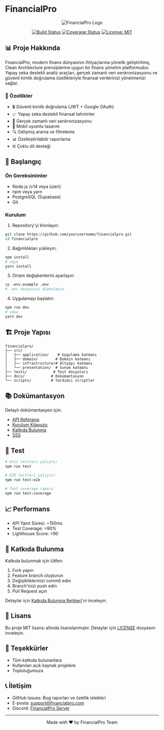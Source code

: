 # FinancialPro

<div align="center">

![FinancialPro Logo](../assets/logo.png)

[![Build Status](https://github.com/yourusername/financialpro/workflows/CI/badge.svg)](https://github.com/yourusername/financialpro/actions)
[![Coverage Status](https://coveralls.io/repos/github/yourusername/financialpro/badge.svg?branch=main)](https://coveralls.io/github/yourusername/financialpro?branch=main)
[![License: MIT](https://img.shields.io/badge/License-MIT-yellow.svg)](https://opensource.org/licenses/MIT)

</div>

## 📊 Proje Hakkında

FinancialPro, modern finans dünyasının ihtiyaçlarına yönelik geliştirilmiş, Clean Architecture prensiplerine uygun bir finans yönetim platformudur. Yapay zeka destekli analiz araçları, gerçek zamanlı veri senkronizasyonu ve güvenli kimlik doğrulama özellikleriyle finansal verilerinizi yönetmenizi sağlar.

### 🌟 Özellikler

- 🔒 Güvenli kimlik doğrulama (JWT + Google OAuth)
- 📈 Yapay zeka destekli finansal tahminler
- 🔄 Gerçek zamanlı veri senkronizasyonu
- 📱 Mobil uyumlu tasarım
- 🔍 Gelişmiş arama ve filtreleme
- 📊 Özelleştirilebilir raporlama
- 🌐 Çoklu dil desteği

## 🚀 Başlangıç

### Ön Gereksinimler

- Node.js (v14 veya üzeri)
- npm veya yarn
- PostgreSQL (Supabase)
- Git

### Kurulum

1. Repository'yi klonlayın:
```bash
git clone https://github.com/yourusername/financialpro.git
cd financialpro
```

2. Bağımlılıkları yükleyin:
```bash
npm install
# veya
yarn install
```

3. Ortam değişkenlerini ayarlayın:
```bash
cp .env.example .env
# .env dosyasını düzenleyin
```

4. Uygulamayı başlatın:
```bash
npm run dev
# veya
yarn dev
```

## 🏗️ Proje Yapısı

```
financialpro/
├── src/
│   ├── application/    # Uygulama katmanı
│   ├── domain/        # Domain katmanı
│   ├── infrastructure/# Altyapı katmanı
│   └── presentation/  # Sunum katmanı
├── tests/            # Test dosyaları
├── docs/            # Dokümantasyon
└── scripts/         # Yardımcı scriptler
```

## 📚 Dokümantasyon

Detaylı dokümantasyon için:
- [API Referansı](./api-reference.md)
- [Kurulum Kılavuzu](./setup.md)
- [Katkıda Bulunma](./contributing.md)
- [SSS](./faq.md)

## 🧪 Test

```bash
# Unit testleri çalıştır
npm run test

# E2E testleri çalıştır
npm run test:e2e

# Test coverage raporu
npm run test:coverage
```

## 📈 Performans

- API Yanıt Süresi: ~150ms
- Test Coverage: >90%
- Lighthouse Score: >90

## 🤝 Katkıda Bulunma

Katkıda bulunmak için lütfen:
1. Fork yapın
2. Feature branch oluşturun
3. Değişikliklerinizi commit edin
4. Branch'inizi push edin
5. Pull Request açın

Detaylar için [Katkıda Bulunma Rehberi](./contributing.md)'ni inceleyin.

## 📝 Lisans

Bu proje MIT lisansı altında lisanslanmıştır. Detaylar için [LICENSE](../LICENSE) dosyasını inceleyin.

## 🙏 Teşekkürler

- Tüm katkıda bulunanlara
- Kullanılan açık kaynak projelere
- Topluluğumuza

## 📞 İletişim

- GitHub Issues: Bug raporları ve özellik istekleri
- E-posta: support@financialpro.com
- Discord: [FinancialPro Server](https://discord.gg/financialpro)

---

<div align="center">
Made with ❤️ by FinancialPro Team
</div> 